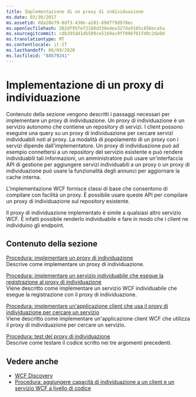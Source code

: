 ```yaml
---
title: Implementazione di un proxy di individuazione
ms.date: 03/30/2017
ms.assetid: dda20e79-8df3-438e-a281-69d779d978ec
ms.openlocfilehash: 382df95fef2108d338e4ea327da9185c856eca5a
ms.sourcegitcommit: cdb295dd1db589ce5169ac9ff096f01fd0c2da9d
ms.translationtype: MT
ms.contentlocale: it-IT
ms.lasthandoff: 06/09/2020
ms.locfileid: "84579241"
---
```

# <a name="implementing-a-discovery-proxy"></a>Implementazione di un proxy di individuazione
Contenuto della sezione vengono descritti i passaggi necessari per implementare un proxy di individuazione. Un proxy di individuazione è un servizio autonomo che contiene un repository di servizi. I client possono eseguire una query su un proxy di individuazione per cercare servizi individuabili noti al proxy. La modalità di popolamento di un proxy con i servizi dipende dall'implementatore. Un proxy di individuazione può ad esempio connettersi a un repository del servizio esistente e può rendere individuabili tali informazioni, un amministratore può usare un'interfaccia API di gestione per aggiungere servizi individuabili a un proxy o un proxy di individuazione può usare la funzionalità degli annunci per aggiornare la cache interna.  
  
 L'implementazione WCF fornisce classi di base che consentono di compilare con facilità un proxy. È possibile usare queste API per compilare un proxy di individuazione sul repository esistente.  
  
 Il proxy di individuazione implementato è simile a qualsiasi altro servizio WCF. È infatti possibile renderlo individuabile e fare in modo che i client ne individuino gli endpoint.  
  
## <a name="in-this-section"></a>Contenuto della sezione  
 [Procedura: implementare un proxy di individuazione](how-to-implement-a-discovery-proxy.md)  
 Descrive come implementare un proxy di individuazione.  
  
 [Procedura: implementare un servizio individuabile che esegue la registrazione al proxy di individuazione](discoverable-service-that-registers-with-the-discovery-proxy.md)  
 Viene descritto come implementare un servizio WCF individuabile che esegue la registrazione con il proxy di individuazione.  
  
 [Procedura: implementare un'applicazione client che usa il proxy di individuazione per cercare un servizio](client-app-discovery-proxy-to-find-a-service.md)  
 Viene descritto come implementare un'applicazione client WCF che utilizza il proxy di individuazione per cercare un servizio.  
  
 [Procedura: test del proxy di individuazione](how-to-test-the-discovery-proxy.md)  
 Descrive come testare il codice scritto nei tre argomenti precedenti.  
  
## <a name="see-also"></a>Vedere anche

- [WCF Discovery](wcf-discovery.md)
- [Procedura: aggiungere capacità di individuazione a un client e un servizio WCF a livello di codice](how-to-programmatically-add-discoverability-to-a-wcf-service-and-client.md)
